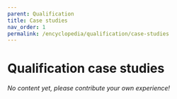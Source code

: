 ```yaml
---
parent: Qualification
title: Case studies
nav_order: 1
permalink: /encyclopedia/qualification/case-studies
---
```


# Qualification case studies

_No content yet, please contribute your own experience!_

